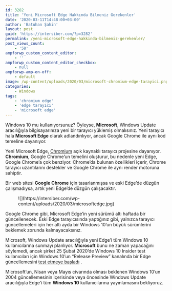 ```yaml
---
id: 3282
title: 'Yeni Microsoft Edge Hakkında Bilmeniz Gerekenler'
date: '2020-03-11T14:48:00+03:00'
author: 'Batuhan Şahin'
layout: post
guid: 'https://intersiber.com/?p=3282'
permalink: /yeni-microsoft-edge-hakkinda-bilmeniz-gerekenler/
post_views_count:
    - '58'
ampforwp_custom_content_editor:
    - ''
ampforwp_custom_content_editor_checkbox:
    - null
ampforwp-amp-on-off:
    - default
image: /wp-content/uploads/2020/03/microsoft-chromium-edge-tarayici.png
categories:
    - Windows
tags:
    - 'chromium edge'
    - 'edge tarayıcı'
    - 'microsoft edge'
---
```


Windows 10 mu kullanıyorsunuz? Öyleyse, **Microsoft**, Windows Update aracılığıyla bilgisayarınıza yeni bir tarayıcı yüklemiş olmalısınız. Yeni tarayıcı hala **Microsoft Edge** olarak adlandırılıyor, ancak Google Chrome ile aynı kod temeline dayanıyor.

Yeni Microsoft Edge, [Chromium](https://www.chromium.org) açık kaynaklı tarayıcı projesine dayanıyor. **Chromium**, Google Chrome’un temelini oluşturur, bu nedenle yeni Edge, Google Chrome’a ​​çok benziyor. Chrome’da bulunan özellikleri içerir, Chrome tarayıcı uzantılarını destekler ve Google Chrome ile aynı render motoruna sahiptir.

Bir web sitesi **Google Chrome** için tasarlanmışsa ve eski Edge’de düzgün çalışmadıysa, artık yeni Edge’de düzgün çalışacaktır.

<figure class="wp-block-image size-large">![](https://intersiber.com/wp-content/uploads/2020/03/microsoftedge.jpg)</figure>Google Chrome gibi, Microsoft Edge’in yeni sürümü altı haftada bir güncellenecek. Eski Edge tarayıcısında yaptığınız gibi, yalnızca tarayıcı güncellemeleri için her altı ayda bir Windows 10’un büyük sürümlerini beklemek zorunda kalmayacaksınız.

Microsoft, Windows Update aracılığıyla yeni Edge’i tüm Windows 10 kullanıcılarına sunmayı planlıyor. **Microsoft** bunu ne zaman yapacağını söylemedi, ancak şirket 25 Şubat 2020’de Windows 10 Insider test kullanıcıları için Windows 10’un “Release Preview” kanalında bir Edge güncellemesini [test etmeye başladı](https://twitter.com/windowsinsider/status/1232428022772289536) .

Microsoft’un, Nisan veya Mayıs civarında olması beklenen Windows 10’un 2004 güncellemesinin içerisinde veya öncesinde Windows Update aracılığıyla Edge’i tüm **Windows 10** kullanıcılarına yayınlamasını bekliyoruz.